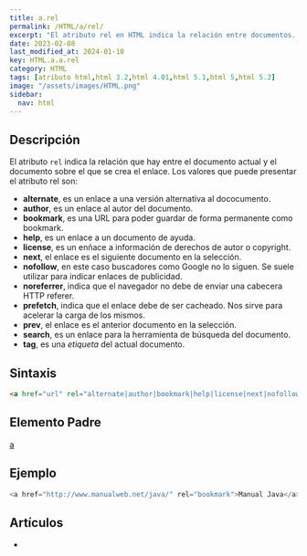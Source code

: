 ```yaml
---
title: a.rel
permalink: /HTML/a/rel/
excerpt: "El atributo rel en HTML indica la relación entre documentos. Puede ser alternativo, autor, bookmark, ayuda, licencia, siguiente, nofollow, noreferrer, prefetch, anterior, búsqueda o etiqueta."
date: 2023-02-08
last_modified_at: 2024-01-10
key: HTML.a.a.rel
category: HTML
tags: [atributo html,html 3.2,html 4.01,html 5.1,html 5,html 5.2]
image: "/assets/images/HTML.png"
sidebar:
  nav: html
---
```


## Descripción


El atributo `rel` indica la relación que hay entre el documento actual y el documento sobre el que se crea el enlace. Los valores que puede presentar el atributo rel son:

- **alternate**, es un enlace a una versión alternativa al dococumento.
- **author**, es un enlace al autor del documento.
- **bookmark**, es una URL para poder guardar de forma permanente como bookmark.
- **help**, es un enlace a un documento de ayuda.
- **license**, es un enñace a información de derechos de autor o copyright.
- **next**, el enlace es el siguiente documento en la selección.
- **nofollow**, en este caso buscadores como Google no lo siguen. Se suele utilizar para indicar enlaces de publicidad.
- **noreferrer**, indica que el navegador no debe de enviar una cabecera HTTP referer.
- **prefetch**, indica que el enlace debe de ser cacheado. Nos sirve para acelerar la carga de los mismos.
- **prev**, el enlace es el anterior documento en la selección.
- **search**, es un enlace para la herramienta de búsqueda del documento.
- **tag**, es una _etiqueta_ del actual documento.

## Sintaxis


```html
<a href="url" rel="alternate|author|bookmark|help|license|next|nofollow|noreferrer|prefetch|prev|search|tag">Enlace</a>
```


## Elemento Padre


[a](https://www.w3api.com/HTML/a/)


## Ejemplo


```java
<a href="http://www.manualweb.net/java/" rel="bookmark">Manual Java</a>
```


## Artículos

- 
